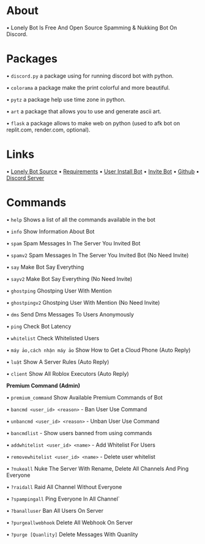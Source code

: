 # About
• Lonely Bot Is Free And Open Source Spamming & Nukking Bot On Discord.
# Packages
• `discord.py` a package using for running discord bot with python.

• `colorama` a package make the print colorful and more beautiful.

• `pytz` a package help use time zone in python.

• `art` a package that allows you to use and generate ascii art.

• `flask` a package allows to make web on python (used to afk bot on replit.com, render.com, optional).

# Links

• [Lonely Bot Source](https://github.com/LongHip12/LonelyBot/blob/main/main.py)
• [Requirements](https://github.com/LongHip12/LonelyBot/blob/main/requirements.txt)
• [User Install Bot](https://discord.com/oauth2/authorize?client_id=1410958593041104957)
• [Invite Bot](https://discord.com/oauth2/authorize?client_id=1410958593041104957&permissions=8&integration_type=0&scope=bot+applications.commands)
• [Github](https://github.com/LongHip12/LonelyBot)
• [Discord Server](https://discord.gg/2anc7nHw6b)
# Commands
• `help` Shows a list of all the commands available in the bot

• `info` Show Information About Bot

• `spam` Spam Messages In The Server You Invited Bot

• `spamv2` Spam Messages In The Server You Invited Bot (No Need Invite)

• `say` Make Bot Say Everything

• `sayv2` Make Bot Say Everything (No Need Invite)

• `ghostping` Ghostping User With Mention

• `ghostpingv2` Ghostping User With Mention (No Need Invite)

• `dms` Send Dms Messages To Users Anonymously

• `ping` Check Bot Latency

• `whitelist` Check Whitelisted Users

• `máy ảo,cách nhận máy ảo` Show How to Get a Cloud Phone (Auto Reply)

• `luật` Show A Server Rules (Auto Reply)

• `client` Show All Roblox Executors (Auto Reply)

**Premium Command (Admin)**

• `premium_command` Show Available Premium Commands of Bot

• `bancmd <user_id> <reason>` - Ban User Use Command

• `unbancmd <user_id> <reason>` - Unban User Use Command

• `bancmdlist` - Show users banned from using commands

• `addwhitelist <user_id> <name>` - Add Whitelist For Users

• `removewhitelist <user_id> <name>` - Delete user whitelist

• `?nukeall` Nuke The Server With Rename, Delete All Channels And Ping Everyone

• `?raidall` Raid All Channel Without Everyone

• `?spampingall` Ping Everyone In All Channel`

• `?banalluser` Ban All Users On Server

• `?purgeallwebhook` Delete All Webhook On Server

• `?purge [Quanlity]` Delete Messages With Quanlity
